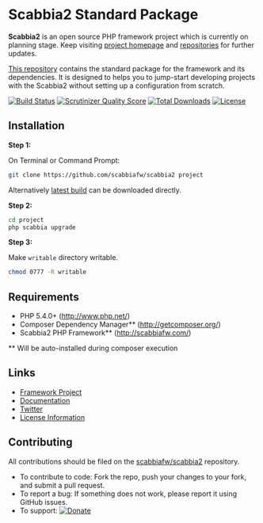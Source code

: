 # Scabbia2 Standard Package

**Scabbia2** is an open source PHP framework project which is currently on planning stage. Keep visiting [project homepage](http://scabbiafw.com/) and [repositories](https://github.com/scabbiafw/) for further updates.

[This repository](https://github.com/scabbiafw/scabbia2/) contains the standard package for the framework and its dependencies. It is designed to helps you to jump-start developing projects with the Scabbia2 without setting up a configuration from scratch.

[![Build Status](https://travis-ci.org/scabbiafw/scabbia2.png?branch=master)](https://travis-ci.org/scabbiafw/scabbia2)
[![Scrutinizer Quality Score](https://scrutinizer-ci.com/g/scabbiafw/scabbia2/badges/quality-score.png?s=350f4ba6b830721a9a434e6ae1ea44c7b50819ac)](https://scrutinizer-ci.com/g/scabbiafw/scabbia2/)
[![Total Downloads](https://poser.pugx.org/scabbiafw/scabbia2/downloads.png)](https://packagist.org/packages/scabbiafw/scabbia2)
[![License](https://poser.pugx.org/scabbiafw/scabbia2/license.png)](https://packagist.org/packages/scabbiafw/scabbia2)

## Installation

**Step 1:**

On Terminal or Command Prompt:
``` bash
git clone https://github.com/scabbiafw/scabbia2 project
```

Alternatively [latest build](https://github.com/scabbiafw/scabbia2/archive/master.zip) can be downloaded directly.

**Step 2:**

``` bash
cd project
php scabbia upgrade
```

**Step 3:**

Make `writable` directory writable.

``` bash
chmod 0777 -R writable
```


## Requirements
* PHP 5.4.0+ (http://www.php.net/)
* Composer Dependency Manager** (http://getcomposer.org/)
* Scabbia2 PHP Framework** (http://scabbiafw.com/)

** Will be auto-installed during composer execution


## Links
- [Framework Project](//github.com/scabbiafw/scabbia2-fw)
- [Documentation](http://scabbiafw.com/docs/)
- [Twitter](https://twitter.com/scabbiafw)
- [License Information](LICENSE)


## Contributing
All contributions should be filed on the [scabbiafw/scabbia2](http://github.com/scabbiafw/scabbia2) repository.

* To contribute to code: Fork the repo, push your changes to your fork, and submit a pull request.
* To report a bug: If something does not work, please report it using GitHub issues.
* To support: [![Donate](https://www.paypalobjects.com/en_US/i/btn/btn_donate_LG.gif)](https://www.paypal.com/cgi-bin/webscr?cmd=_s-xclick&hosted_button_id=BXNMWG56V6LYS)
